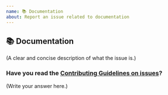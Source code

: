 ```yaml
---
name: 📚 Documentation
about: Report an issue related to documentation
---
```


## 📚 Documentation

(A clear and concise description of what the issue is.)

### Have you read the [Contributing Guidelines on issues](https://github.com/ashish-cohesity/test-drive/blob/master/CONTRIBUTING.md#reporting-new-issues)?

(Write your answer here.)

